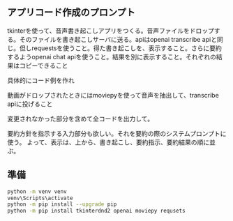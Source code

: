 
## アプリコード作成のプロンプト

tkinterを使って、音声書き起こしアプリをつくる。音声ファイルをドロップする。そのファイルを書き起こしサーバに送る。apiはopenai transcribe apiと同じ。但しrequestsを使うこと。得た書き起こしを、表示すること。さらに要約するようopenai chat apiを使うこと。結果を別に表示すること。それぞれの結果はコピーできること

具体的にコード例を作れ

動画がドロップされたときにはmoviepyを使って音声を抽出して、transcribe apiに投げること

変更されなかった部分を含めて全コードを出力して。

要約方針を指示する入力部分も欲しい。それを要約の際のシステムプロンプトに使う。
よって、表示は、上から、書き起こし、要約指示、要約結果の順に並ぶ。

## 準備

```bash
python -m venv venv
venv\Scripts\activate
python -m pip install --upgrade pip
python -m pip install tkinterdnd2 openai moviepy requsets
```
